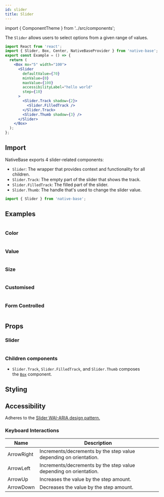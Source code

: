 ```yaml
---
id: slider
title: Slider
---
```


import { ComponentTheme } from '../src/components';

The `Slider` allows users to select options from a given range of values.

```jsx isShowcase
import React from 'react';
import { Slider, Box, Center, NativeBaseProvider } from 'native-base';
export const Example = () => {
  return (
    <Box mx="5" width="100">
      <Slider
        defaultValue={70}
        minValue={0}
        maxValue={100}
        accessibilityLabel="hello world"
        step={10}
      >
        <Slider.Track shadow={2}>
          <Slider.FilledTrack />
        </Slider.Track>
        <Slider.Thumb shadow={3} />
      </Slider>
    </Box>
  );
};
```

## Import

NativeBase exports 4 slider-related components:

- `Slider`: The wrapper that provides context and functionality for all children.
- `Slider.Track`: The empty part of the slider that shows the track.
- `Slider.FilledTrack`: The filled part of the slider.
- `Slider.Thumb`: The handle that's used to change the slider value.

```jsx
import { Slider } from 'native-base';
```

## Examples

```ComponentSnackPlayer path=components,primitives,Slider,usage.tsx

```

### Color

```ComponentSnackPlayer path=components,primitives,Slider,color.tsx

```

### Value

```ComponentSnackPlayer path=components,primitives,Slider,Value.tsx

```

### Size

```ComponentSnackPlayer path=components,primitives,Slider,Size.tsx

```

### Customised

```ComponentSnackPlayer path=components,primitives,Slider,Customized.tsx

```

### Form Controlled

```ComponentSnackPlayer path=components,primitives,Slider,FormControlled.tsx

```

## Props

### Slider

```ComponentPropTable path=primitives,Slider,Slider.tsx

```

### Children components

- `Slider.Track`, `Slider.FilledTrack`, and `Slider.Thumb` composes the [`Box`](box.md) component.

## Styling

<ComponentTheme name="Slider" fileName="slider" />

## Accessibility

Adheres to the [Slider WAI-ARIA design pattern.](https://www.w3.org/WAI/ARIA/apg/)

### Keyboard Interactions

| Name       | Description                                                       |
| ---------- | ----------------------------------------------------------------- |
| ArrowRight | Increments/decrements by the step value depending on orientation. |
| ArrowLeft  | Increments/decrements by the step value depending on orientation. |
| ArrowUp    | Increases the value by the step amount.                           |
| ArrowDown  | Decreases the value by the step amount.                           |
